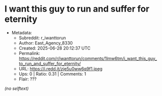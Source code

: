 # I want this guy to run and suffer for eternity

- Metadata:
  - Subreddit: r_iwanttorun
  - Author: East_Agency_8330
  - Created: 2025-06-28 20:12:37 UTC
  - Permalink: https://reddit.com/r/iwanttorun/comments/1lmw6tm/i_want_this_guy_to_run_and_suffer_for_eternity/
  - URL: https://i.redd.it/zje5u0ww6q9f1.jpeg
  - Ups: 0 | Ratio: 0.31 | Comments: 1
  - Flair: ???

_(no selftext)_
